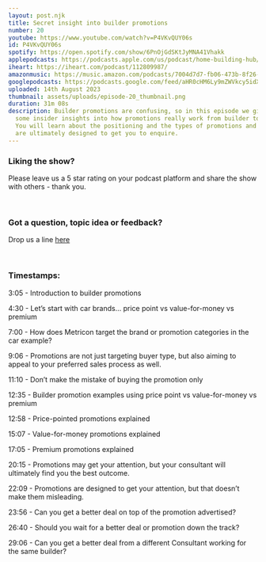 ```yaml
---
layout: post.njk
title: Secret insight into builder promotions
number: 20
youtube: https://www.youtube.com/watch?v=P4VKvQUY06s
id: P4VKvQUY06s
spotify: https://open.spotify.com/show/6PnOjGdSKtJyMNA41Vhakk
applepodcasts: https://podcasts.apple.com/us/podcast/home-building-hub/id1681936589
iheart: https://iheart.com/podcast/112809987/
amazonmusic: https://music.amazon.com/podcasts/7004d7d7-fb06-473b-8f26-8ce9992cac11
googlepodcasts: https://podcasts.google.com/feed/aHR0cHM6Ly9mZWVkcy5idXp6c3Byb3V0LmNvbS8yMTM5MTU1LnJzcw==
uploaded: 14th August 2023
thumbnail: assets/uploads/episode-20_thumbnail.png
duration: 31m 08s
description: Builder promotions are confusing, so in this episode we give you
  some insider insights into how promotions really work from builder to builder.
  You will learn about the positioning and the types of promotions and how they
  are ultimately designed to get you to enquire.
---
```

### Liking the show?

Please leave us a 5 star rating on your podcast platform and share the show with others - thank you.

<br>

### Got a question, topic idea or feedback?

Drop us a line <a href="/contact" id="contact-us" target="_blank">here</a>

<br>

### Timestamps:

3:05 - Introduction to builder promotions

4:30 - Let’s start with car brands… price point vs value-for-money vs premium

7:00 - How does Metricon target the brand or promotion categories in the car example?

9:06 - Promotions are not just targeting buyer type, but also aiming to appeal to your preferred sales process as well.

11:10 - Don’t make the mistake of buying the promotion only

12:35 - Builder promotion examples using price point vs value-for-money vs premium

12:58 - Price-pointed promotions explained

15:07 - Value-for-money promotions explained

17:05 - Premium promotions explained

20:15 - Promotions may get your attention, but your consultant will ultimately find you the best outcome.

22:09 - Promotions are designed to get your attention, but that doesn’t make them misleading.

23:56 - Can you get a better deal on top of the promotion advertised? 

26:40 - Should you wait for a better deal or promotion down the track?

29:06 - Can you get a better deal from a different Consultant working for the same builder?